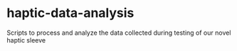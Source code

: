 # haptic-data-analysis
Scripts to process and analyze the data collected during testing of our novel haptic sleeve
